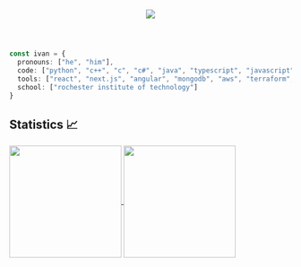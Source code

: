 <header>
    <h1 align="center"><img src="https://readme-typing-svg.demolab.com?font=Monaspace+Argon&size=15&duration=3500&color=9370DB&center=true&vCenter=true&lines=Hi+I+am+Ivan!;My+interests+are+in....;Software+Engineering+%f0%9f%92%bb;Data+Engineering+%f0%9f%93%b0;and+Systems+Engineering+%f0%9f%92%a0+" /></h1>
</header>

```typescript
const ivan = {
  pronouns: ["he", "him"],
  code: ["python", "c++", "c", "c#", "java", "typescript", "javascript", "julia", "bash", ],
  tools: ["react", "next.js", "angular", "mongodb", "aws", "terraform", "gcp"],
  school: ["rochester institute of technology"]
}

```

<!-- Github Statistics -->
## Statistics :chart_with_upwards_trend:

<section id="Stats">
<a href="https://github.com/anuraghazra/github-readme-stats">
<img height=200 align="center" src="https://github-readme-stats.vercel.app/api/?username=ilin0418&count_private=true&theme=tokyonight&rank_icon=github&custom_title=My%20GitHub%20Stats" />
</a>
<a href="https://github.com/anuraghazra/github-readme-stats">
  <img height=200 align="center" src="https://github-readme-stats.vercel.app/api/top-langs/?username=ilin0418&size_weight=0.4&count_weight=0.6&hide=Makefile,Tex&layout=compact&theme=tokyonight" />
</a>
    
